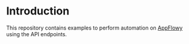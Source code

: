 # Introduction

This repository contains examples to perform automation on [AppFlowy](https://appflowy.io/) using the API endpoints.
